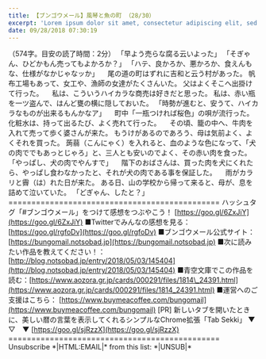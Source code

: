 ```yaml
---
title: 【ブンゴウメール】風琴と魚の町 （28/30）
excerpt: 'Lorem ipsum dolor sit amet, consectetur adipiscing elit, sed do eiusmod tempor incididunt ut labore et dolore magna aliqua. Praesent elementum facilisis leo vel fringilla est ullamcorper eget. At imperdiet dui accumsan sit amet nulla facilisi morbi tempus.'
date: 09/28/2018 07:30:19
---
```


（574字。目安の読了時間：2分） 「早よう売らな腐る云いよった」 「そぎゃん、ひどかもん売ってもよかろか？」 「ハテ、良かろか、悪かろか、食えんもな、仕様がなかじゃなッか」 　尾の道の町はずれに吉和と云う村があった。 帆布工場もあって、女工や、漁師の女達がたくさんいた。 父はよくそこへ出掛けて行った。 　私は、こういうハイカラな商売は好きだと思った。 私は、赤い瓶を一ツ盗んで、はんど甕の横に隠しておいた。 「時勢が進むと、安うて、ハイカラなものが出来るもんかなア」 　町中「一瓶つければ桜色」の唄が流行った。 化粧水は、持って出るたび、よく売れて行った。 　その頃、籠の中へ、牛肉を入れて売って歩く婆さんが来た。 もうけがあるのであろう、母は気前よく、よくそれを買った。 蒟蒻（こんにゃく）を入れると、血のような色になって、「犬の肉ででもあっとじゃろ」と、三人とも安いのでよく、その赤い肉を食った。 「やっぱし、犬の肉でやんすで」 　階下のおばさんは、買った肉を犬にくれたら、やっぱし食わなかったと、それが犬の肉である事を保証した。 　雨がカラリと霽（は）れた日が来た。 ある日、山の学校から帰って来ると、母が、息を詰めて泣いていた。 「どぎゃん、したと？」 ============================================== ハッシュタグ「#ブンゴウメール」をつけて感想をつぶやこう！ [https://goo.gl/6ZxJiY](https://goo.gl/6ZxJiY) ■Twitterでみんなの感想を見る：[https://goo.gl/rgfoDv](https://goo.gl/rgfoDv) ■ブンゴウメール公式サイト：[https://bungomail.notsobad.jp](https://bungomail.notsobad.jp) ■次に読みたい作品を教えてください！：[http://blog.notsobad.jp/entry/2018/05/03/145404](http://blog.notsobad.jp/entry/2018/05/03/145404) ■青空文庫でこの作品を読む：[https://www.aozora.gr.jp/cards/000291/files/1814\_24391.html](https://www.aozora.gr.jp/cards/000291/files/1814_24391.html) ■運営へのご支援はこちら： [https://www.buymeacoffee.com/bungomail](https://www.buymeacoffee.com/bungomail) \[PR\] 新しいタブを開いたときに、美しい暦の言葉を表示してくれるシンプルなChrome拡張「Tab Sekki」 ▼　▽　▼ [https://goo.gl/sjRzzX](https://goo.gl/sjRzzX) ============================================== Unsubscribe \*|HTML:EMAIL|\* from this list: \*|UNSUB|\*